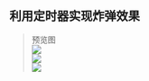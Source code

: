 ## 利用定时器实现炸弹效果  

> 预览图  
![](https://github.com/XINCGer/Cocos2d-X_Tools/blob/master/Cocos2d-x_Demo/BombBySchedule/Preview1.png)  
![](https://github.com/XINCGer/Cocos2d-X_Tools/blob/master/Cocos2d-x_Demo/BombBySchedule/Preview2.png)  
![](https://github.com/XINCGer/Cocos2d-X_Tools/blob/master/Cocos2d-x_Demo/BombBySchedule/Preview3.png)  
